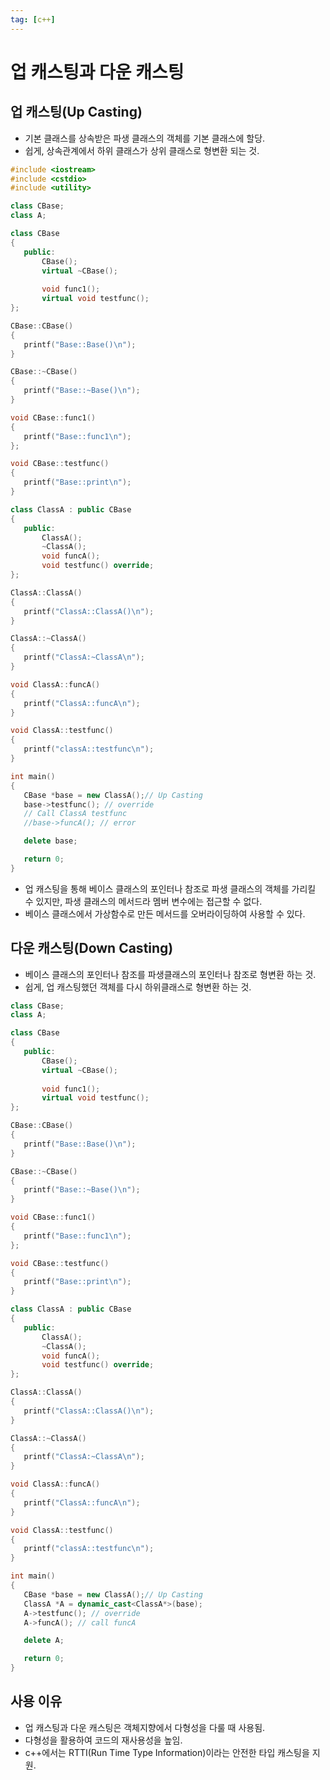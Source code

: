 ```yaml
---
tag: [c++]
---
```


# 업 캐스팅과 다운 캐스팅

## 업 캐스팅(Up Casting)
 - 기본 클래스를 상속받은 파생 클래스의 객체를 기본 클래스에 할당.
 - 쉽게, 상속관계에서 하위 클래스가 상위 클래스로 형변환 되는 것.
 ```c++
#include <iostream>
#include <cstdio>
#include <utility>

class CBase;
class A;

class CBase
{
    public:
        CBase();
        virtual ~CBase();
        
        void func1();
        virtual void testfunc();
};

CBase::CBase()
{
    printf("Base::Base()\n");
}

CBase::~CBase()
{
    printf("Base::~Base()\n");
}

void CBase::func1()
{
    printf("Base::func1\n");
};

void CBase::testfunc()
{
    printf("Base::print\n");
}

class ClassA : public CBase
{
    public:
        ClassA();
        ~ClassA();
        void funcA();
        void testfunc() override; 
};

ClassA::ClassA()
{
    printf("ClassA::ClassA()\n");
}

ClassA::~ClassA()
{
    printf("ClassA:~ClassA\n");
}

void ClassA::funcA()
{
    printf("ClassA::funcA\n");
}

void ClassA::testfunc()
{
    printf("classA::testfunc\n");
}

int main()
{
    CBase *base = new ClassA();// Up Casting
    base->testfunc(); // override 
    // Call ClassA testfunc
    //base->funcA(); // error

    delete base;

    return 0;
}
```
 - 업 캐스팅을 통해 베이스 클래스의 포인터나 참조로 파생 클래스의 객체를 가리킬 수 있지만, 파생 클래스의 메서드라 멤버 변수에는 접근할 수 없다.
 - 베이스 클래스에서 가상함수로 만든 메서드를 오버라이딩하여 사용할 수 있다.

## 다운 캐스팅(Down Casting)
 - 베이스 클래스의 포인터나 참조를 파생클래스의 포인터나 참조로 형변환 하는 것.
 - 쉽게, 업 캐스팅했던 객체를 다시 하위클래스로 형변환 하는 것.
 ```c++
class CBase;
class A;

class CBase
{
    public:
        CBase();
        virtual ~CBase();
        
        void func1();
        virtual void testfunc();
};

CBase::CBase()
{
    printf("Base::Base()\n");
}

CBase::~CBase()
{
    printf("Base::~Base()\n");
}

void CBase::func1()
{
    printf("Base::func1\n");
};

void CBase::testfunc()
{
    printf("Base::print\n");
}

class ClassA : public CBase
{
    public:
        ClassA();
        ~ClassA();
        void funcA();
        void testfunc() override; 
};

ClassA::ClassA()
{
    printf("ClassA::ClassA()\n");
}

ClassA::~ClassA()
{
    printf("ClassA:~ClassA\n");
}

void ClassA::funcA()
{
    printf("ClassA::funcA\n");
}

void ClassA::testfunc()
{
    printf("classA::testfunc\n");
}

int main()
{
    CBase *base = new ClassA();// Up Casting
    ClassA *A = dynamic_cast<ClassA*>(base);
    A->testfunc(); // override 
    A->funcA(); // call funcA

    delete A;

    return 0;
}
 ``` 

## 사용 이유
 - 업 캐스팅과 다운 캐스팅은 객체지향에서 다형성을 다룰 때 사용됨.
 - 다형성을 활용하여 코드의 재사용성을 높임.
 - c++에서는 RTTI(Run Time Type Information)이라는 안전한 타입 캐스팅을 지원.